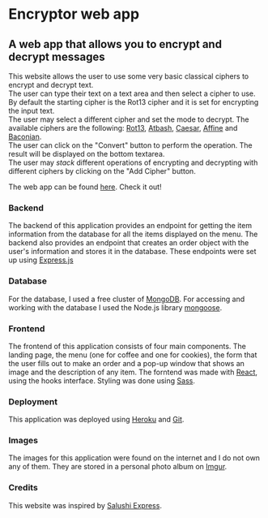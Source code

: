 # Encryptor web app

## A web app that allows you to encrypt and decrypt messages

This website allows the user to use some very basic classical ciphers to encrypt and decrypt text.<br>
The user can type their text on a text area and then select a cipher to use.<br> 
By default the starting cipher is the Rot13 cipher and it is set for encrypting the input text.<br>
The user may select a different cipher and set the mode to decrypt. The available ciphers are the following: 
<a href='https://en.wikipedia.org/wiki/ROT13'>Rot13</a>, <a href='https://en.wikipedia.org/wiki/Atbash'>Atbash</a>, <a href='https://en.wikipedia.org/wiki/Caesar_cipher'>Caesar</a>, <a href='https://en.wikipedia.org/wiki/Affine_cipher'>Affine</a> and <a href='https://en.wikipedia.org/wiki/Bacon%27s_cipher'>Baconian</a>.<br>
The user can click on the "Convert" button to perform the operation. The result will be displayed on the bottom textarea.<br>
The user may *stack* different operations of encrypting and decrypting with different ciphers by clicking on the "Add Cipher" button.<br> 

 The web app can be found <a href='https://whispering-castle-52666.herokuapp.com/'>here</a>. Check it out!

### Backend
The backend of this application provides an endpoint for getting the item information from the database for all the items displayed on the menu.
The backend also provides an endpoint that creates an order object with the user's information and stores it in the database.
These endpoints were set up using <a href='https://expressjs.com/'>Express.js</a>

### Database
For the database, I used a free cluster of <a href='https://www.mongodb.com/2'>MongoDB</a>. For accessing and working with the database I used the Node.js library <a href='https://mongoosejs.com/'>mongoose</a>.

### Frontend
The frontend of this application consists of four main components. The landing page, the menu (one for coffee and one for cookies), the form that the user fills out to make an order and a pop-up window that shows an image and the description of any item.
The forntend was made with <a href='https://reactjs.org/'>React</a>, using the hooks interface.
Styling was  done using <a href='https://sass-lang.com/'>Sass</a>.

### Deployment
This application was deployed using <a href='https://www.heroku.com/'>Heroku</a> and <a href='https://git-scm.com/'>Git</a>.

### Images
The images for this application were found on the internet and I do not own any of them. They are stored in a personal photo album on <a href='https://imgur.com/'>Imgur</a>.

### Credits
This website was inspired by <a href='https://www.salushiexpress.co.za/'>Salushi Express</a>.
